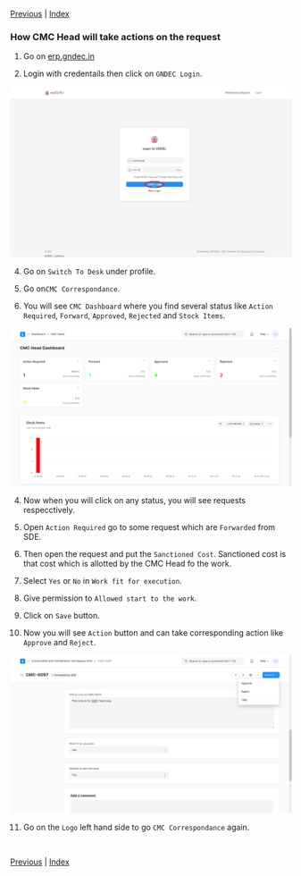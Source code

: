 [Previous](Sde.md) | [Index](README.md)

### How CMC Head will take actions on the request

1. Go on [erp.gndec.in](https://erp.gndec.ac.in/)


2. Login with credentails then click on `GNDEC Login`.

<p align="center">
  <img src="Images/h12.png" />
</p>


4. Go on `Switch To Desk` under profile.

5. Go on`CMC Correspondance`.

3. You will see `CMC Dashboard` where you find several status like `Action Required`, `Forward`, `Approved`, `Rejected` and `Stock Items`.

<p align="center">
  <img src="Images/c12.png" />
</p>


4. Now when you will click on any status, you will see requests respecctively.

5. Open `Action Required` go to some request which are `Forwarded` from SDE.

6.  Then open the request and put the `Sanctioned Cost`. Sanctioned cost is that cost which is allotted by the CMC Head fo the work.

7. Select `Yes` or `No` in `Work fit for execution`.

8. Give permission to `Allowed start to the work`.

9. Click on `Save` button.

10. Now you will see `Action` button and can take corresponding action like `Approve` and `Reject`.

<p align="center">
  <img src="Images/c13.png" />
</p>


11. Go on the `Logo` left hand side to go `CMC Correspondance` again.

<br>

[Previous](Sde.md) | [Index](README.md)

